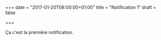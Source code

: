 +++
date = "2017-01-20T08:00:00+01:00"
title = "Notification 1"
draft = false

+++

Ça c'est la première notification.

